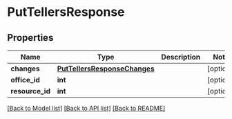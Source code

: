 # PutTellersResponse

## Properties
Name | Type | Description | Notes
------------ | ------------- | ------------- | -------------
**changes** | [**PutTellersResponseChanges**](PutTellersResponseChanges.md) |  | [optional] 
**office_id** | **int** |  | [optional] 
**resource_id** | **int** |  | [optional] 

[[Back to Model list]](../README.md#documentation-for-models) [[Back to API list]](../README.md#documentation-for-api-endpoints) [[Back to README]](../README.md)

